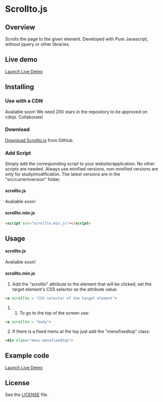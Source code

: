 # Scrollto.js

## Overview

Scrolls the page to the given element. Developed with Pure Javascript, without jquery or other libraries.

## Live demo

[Launch Live Demo](https://codepen.io/tpereira-com-br/pen/ZEWERNx)

## Installing

### Use with a CDN
Avaliable soon!
We need 200 stars in the repository to be approved on cdnjs. Collaborate!

### Download
[Download Scrollto.js](https://github.com/tpereira-com-br/scrollto.js) from GitHub.

### Add Script
Simply add the corresponding script to your website/application. No other scripts are needed.
Always use minified versions, non-minified versions are only for study/modification.
The latest versions are in the "src/currentversion" folder.

#### scrollto.js
Avaliable soon!

#### scrollto.min.js
```html
<script src="scrollto.min.js"></script>
```

## Usage

#### scrollto.js
Avaliable soon!

#### scrollto.min.js

1. Add the "scrollto" attribute to the element that will be clicked, set the target element's CSS selector as the attribute value:
```html
<a scrollto = "CSS selector of the target element">
```

1. 1. To go to the top of the screen use:
```html
<a scrollto = "body">
```

2. If there is a fixed menu at the top just add the "menufixedtop" class:
```html
<div class="menu menufixedtop">
```

## Example code

[Launch Live Demo](https://codepen.io/tpereira-com-br/pen/ZEWERNx)

## License

See the [LICENSE](https://github.com/tpereira-com-br/scrollto.js/blob/master/LICENSE) file.
